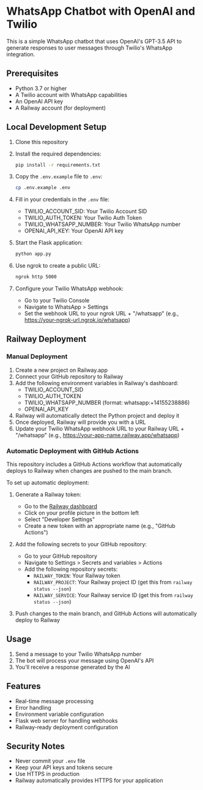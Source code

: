 # WhatsApp Chatbot with OpenAI and Twilio

This is a simple WhatsApp chatbot that uses OpenAI's GPT-3.5 API to generate responses to user messages through Twilio's WhatsApp integration.

## Prerequisites

- Python 3.7 or higher
- A Twilio account with WhatsApp capabilities
- An OpenAI API key
- A Railway account (for deployment)

## Local Development Setup

1. Clone this repository
2. Install the required dependencies:
   ```bash
   pip install -r requirements.txt
   ```
3. Copy the `.env.example` file to `.env`:
   ```bash
   cp .env.example .env
   ```
4. Fill in your credentials in the `.env` file:
   - TWILIO_ACCOUNT_SID: Your Twilio Account SID
   - TWILIO_AUTH_TOKEN: Your Twilio Auth Token
   - TWILIO_WHATSAPP_NUMBER: Your Twilio WhatsApp number
   - OPENAI_API_KEY: Your OpenAI API key

5. Start the Flask application:
   ```bash
   python app.py
   ```
6. Use ngrok to create a public URL:
   ```bash
   ngrok http 5000
   ```
7. Configure your Twilio WhatsApp webhook:
   - Go to your Twilio Console
   - Navigate to WhatsApp > Settings
   - Set the webhook URL to your ngrok URL + "/whatsapp" (e.g., https://your-ngrok-url.ngrok.io/whatsapp)

## Railway Deployment

### Manual Deployment

1. Create a new project on Railway.app
2. Connect your GitHub repository to Railway
3. Add the following environment variables in Railway's dashboard:
   - TWILIO_ACCOUNT_SID
   - TWILIO_AUTH_TOKEN
   - TWILIO_WHATSAPP_NUMBER (format: whatsapp:+14155238886)
   - OPENAI_API_KEY
4. Railway will automatically detect the Python project and deploy it
5. Once deployed, Railway will provide you with a URL
6. Update your Twilio WhatsApp webhook URL to your Railway URL + "/whatsapp"
   (e.g., https://your-app-name.railway.app/whatsapp)

### Automatic Deployment with GitHub Actions

This repository includes a GitHub Actions workflow that automatically deploys to Railway when changes are pushed to the main branch.

To set up automatic deployment:

1. Generate a Railway token:
   - Go to the [Railway dashboard](https://railway.app/dashboard)
   - Click on your profile picture in the bottom left
   - Select "Developer Settings"
   - Create a new token with an appropriate name (e.g., "GitHub Actions")

2. Add the following secrets to your GitHub repository:
   - Go to your GitHub repository
   - Navigate to Settings > Secrets and variables > Actions
   - Add the following repository secrets:
     - `RAILWAY_TOKEN`: Your Railway token
     - `RAILWAY_PROJECT`: Your Railway project ID (get this from `railway status --json`)
     - `RAILWAY_SERVICE`: Your Railway service ID (get this from `railway status --json`)

3. Push changes to the main branch, and GitHub Actions will automatically deploy to Railway

## Usage

1. Send a message to your Twilio WhatsApp number
2. The bot will process your message using OpenAI's API
3. You'll receive a response generated by the AI

## Features

- Real-time message processing
- Error handling
- Environment variable configuration
- Flask web server for handling webhooks
- Railway-ready deployment configuration

## Security Notes

- Never commit your `.env` file
- Keep your API keys and tokens secure
- Use HTTPS in production
- Railway automatically provides HTTPS for your application
